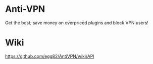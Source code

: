 # Anti-VPN
Get the best; save money on overpriced plugins and block VPN users!

# Wiki
https://github.com/egg82/AntiVPN/wiki/API